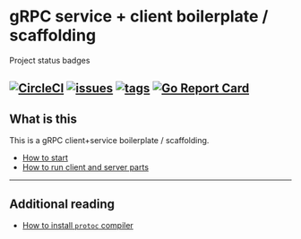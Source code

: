 # gRPC service + client boilerplate / scaffolding

Project status badges

[![CircleCI](https://circleci.com/gh/binarly-io/Binarly-Atlas.svg?style=svg)](https://circleci.com/gh/binarly-io/Binarly-Atlas)
[![issues](https://img.shields.io/github/issues/binarly-io/Binarly-Atlas.svg)](https://github.com/binarly-io/Binarly-Atlas/issues)
[![tags](https://img.shields.io/github/tag/binarly-io/Binarly-Atlas.svg)](https://github.com/binarly-io/Binarly-Atlas/tags)
[![Go Report Card](https://goreportcard.com/badge/github.com/binarly-io/Binarly-Atlas)](https://goreportcard.com/report/github.com/binarly-io/Binarly-Atlas)
---

## What is this
This is a gRPC client+service boilerplate / scaffolding.

- [How to start][start]
- [How to run client and server parts][run]

---
## Additional reading

- [How to install `protoc` compiler][protoc]

[start]: ./docs/start.md
[protoc]: ./docs/protoc.md
[run]: ./docs/run.md

